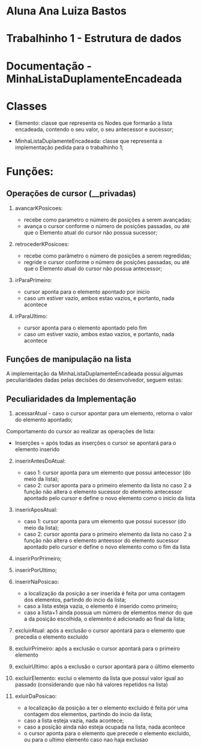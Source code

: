 # Aluna Ana Luiza Bastos

# Trabalhinho 1 - Estrutura de dados

# Documentação - MinhaListaDuplamenteEncadeada

# Classes

- Elemento: classe que representa os Nodes que formarão a lista encadeada, contendo o seu valor, o seu antecessor e sucessor;

- MinhaListaDuplamenteEncadeada: classe que representa a implementação pedida para o trabalhinho 1;

# Funções:

## Operações de cursor (\_\_privadas)

1. avancarKPosicoes:

   - recebe como parametro o número de posições a serem avançadas;
   - avança o cursor conforme o número de posições passadas, ou até que o Elemento atual do cursor não possua sucessor;

2. retrocederKPosicoes:

   - recebe como parâmetro o número de posições a serem regredidas;
   - regride o cursor conforme o número de posições passadas, ou até que o Elemento atual do cursor não possua antecessor;

3. irParaPrimeiro:

   - cursor aponta para o elemento apontado por inicio
   - caso um estiver vazio, ambos estao vazios, e portanto, nada acontece

4. irParaUltimo:

   - cursor aponta para o elemento apontado pelo fim
   - caso um estiver vazio, ambos estao vazios, e portanto, nada acontece

## Funções de manipulação na lista

A implementação da MinhaListaDuplamenteEncadeada possui algumas peculiaridades dadas pelas decisões do desenvolvedor, seguem estas:

## Peculiaridades da Implementação

1. acessarAtual - caso o cursor apontar para um elemento, retorna o valor do elemento apontado;

Comportamento do cursor ao realizar as operações de lista:

- Inserções = após todas as inserções o cursor se apontará para o elemento inserido

2. inserirAntesDoAtual:

   - caso 1: cursor aponta para um elemento que possui antecessor (do meio da lista);
   - caso 2: cursor aponta para o primeiro elemento da lista
     no caso 2 a função não altera o elemento sucessor do elemento antecessor apontado pelo cursor e define o novo elemento como o inicio da lista

3. inserirAposAtual:

   - caso 1: cursor aponta para um elemento que possui sucessor (do meio da lista);
   - caso 2: cursor aponta para o primeiro elemento da lista
     no caso 2 a função não altera o elemento anteessor do elemento sucessor apontado pelo cursor e define o novo elemento como o fim da lista

4. inserirPorPrimeiro;

5. inserirPorUltimo;

6. inserirNaPosicao:

   - a localização da posição a ser inserida é feita por uma contagem dos elementos, partindo do incio da lista;
   - caso a lista esteja vazia, o elemento é inserido como primeiro;
   - caso a lista+1 ainda possua um número de elementos menor do que a da posição escolhida, o elemento é adicionado ao final da lista;

7. excluirAtual: após a exclusão o cursor apontará para o elemento que precedia o elemento excluído

8. excluirPrimeiro: após a exclusão o cursor apontará para o primeiro elemento

9. excluirUltimo: após a exclusão o cursor apontará para o último elemento

10. excluirElemento: exclui o elemento da lista que possui valor igual ao passado (considerando que não há valores repetidos na lista)

11. exluirDaPosicao:
    - a localização da posição a ter o elemento excluido é feita por uma contagem dos elementos, partindo do incio da lista;
    - caso a lista esteja vazia, nada acontece;
    - caso a posição ainda não esteja ocupada na lista, nada acontece
    - o cursor aponta para o elemento que precede o elemento excluido, ou para o ultimo elemento caso nao haja exclusao
